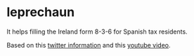 # leprechaun
It helps filling the Ireland form 8-3-6 for Spanish tax residents.

Based on this [twitter information](https://twitter.com/DivGro22/status/1608180777812131840) and this [youtube video](https://www.youtube.com/watch?v=Wotd0LboI9g).

